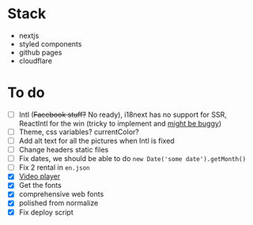 # Stack

- nextjs
- styled components
- github pages
- cloudflare

# To do

- [ ] Intl (~~Facebook stuff?~~ No ready), i18next has no support for SSR, ReactIntl for the win (tricky to implement and [might be buggy](https://github.com/zeit/next.js/tree/canary/examples/with-react-intl))
- [ ] Theme, css variables? currentColor?
- [ ] Add alt text for all the pictures when Intl is fixed
- [ ] Change headers static files
- [ ] Fix dates, we should be able to do `new Date('some date').getMonth()`
- [ ] Fix 2 rental in `en.json`
- [x] [Video player](https://github.com/xDae/react-plyr)
- [x] Get the fonts
- [x] comprehensive web fonts
- [x] polished from normalize
- [x] Fix deploy script
